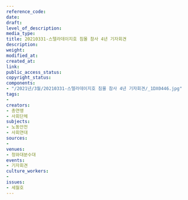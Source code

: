 ```yaml
---
reference_code: 
date: 
draft: 
level_of_description: 
media_type: 
title: 20210331-스텔라데이지호 침몰 참사 4년 기자회견
description: 
weight: 
modified_at: 
created_at: 
link: 
public_access_status: 
copyright_status: 
components:
- "/2021년/3월/20210331-스텔라데이지호 침몰 참사 4년 기자회견/_1DX0446.jpg"
tags:
- 
creators:
- 총연맹
- 사회단체
subjects:
- 노동안전
- 사회연대
sources:
- 
venues:
- 청와대분수대
events:
- 기자회견
culture_workers:
- 
issues:
- 세월호
---
```

